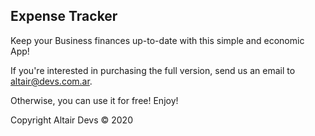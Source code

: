 ## Expense Tracker

Keep your Business finances up-to-date with this simple and economic App!

If you're interested in purchasing the full version, send us an email to altair@devs.com.ar.

Otherwise, you can use it for free!
Enjoy!

Copyright Altair Devs © 2020
